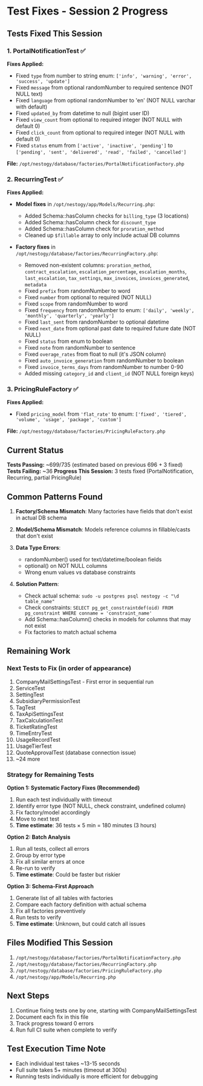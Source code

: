 # Test Fixes - Session 2 Progress

## Tests Fixed This Session

### 1. PortalNotificationTest ✅
**Fixes Applied:**
- Fixed `type` from number to string enum: `['info', 'warning', 'error', 'success', 'update']`
- Fixed `message` from optional randomNumber to required sentence (NOT NULL text)
- Fixed `language` from optional randomNumber to 'en' (NOT NULL varchar with default)
- Fixed `updated_by` from datetime to null (bigint user ID)
- Fixed `view_count` from optional to required integer (NOT NULL with default 0)
- Fixed `click_count` from optional to required integer (NOT NULL with default 0)
- Fixed `status` enum from `['active', 'inactive', 'pending']` to `['pending', 'sent', 'delivered', 'read', 'failed', 'cancelled']`

**File:** `/opt/nestogy/database/factories/PortalNotificationFactory.php`

### 2. RecurringTest ✅
**Fixes Applied:**
- **Model fixes** in `/opt/nestogy/app/Models/Recurring.php`:
  - Added Schema::hasColumn checks for `billing_type` (3 locations)
  - Added Schema::hasColumn check for `discount_type`
  - Added Schema::hasColumn check for `proration_method`
  - Cleaned up `$fillable` array to only include actual DB columns

- **Factory fixes** in `/opt/nestogy/database/factories/RecurringFactory.php`:
  - Removed non-existent columns: `proration_method`, `contract_escalation`, `escalation_percentage`, `escalation_months`, `last_escalation`, `tax_settings`, `max_invoices`, `invoices_generated`, `metadata`
  - Fixed `prefix` from randomNumber to word
  - Fixed `number` from optional to required (NOT NULL)
  - Fixed `scope` from randomNumber to word
  - Fixed `frequency` from randomNumber to enum: `['daily', 'weekly', 'monthly', 'quarterly', 'yearly']`
  - Fixed `last_sent` from randomNumber to optional datetime
  - Fixed `next_date` from optional past date to required future date (NOT NULL)
  - Fixed `status` from enum to boolean
  - Fixed `note` from randomNumber to sentence
  - Fixed `overage_rates` from float to null (it's JSON column)
  - Fixed `auto_invoice_generation` from randomNumber to boolean
  - Fixed `invoice_terms_days` from randomNumber to number 0-90
  - Added missing `category_id` and `client_id` (NOT NULL foreign keys)

### 3. PricingRuleFactory ✅
**Fixes Applied:**
- Fixed `pricing_model` from `'flat_rate'` to enum: `['fixed', 'tiered', 'volume', 'usage', 'package', 'custom']`

**File:** `/opt/nestogy/database/factories/PricingRuleFactory.php`

## Current Status

**Tests Passing:** ~699/735 (estimated based on previous 696 + 3 fixed)
**Tests Failing:** ~36
**Progress This Session:** 3 tests fixed (PortalNotification, Recurring, partial PricingRule)

## Common Patterns Found

1. **Factory/Schema Mismatch**: Many factories have fields that don't exist in actual DB schema
2. **Model/Schema Mismatch**: Models reference columns in fillable/casts that don't exist
3. **Data Type Errors**: 
   - randomNumber() used for text/datetime/boolean fields
   - optional() on NOT NULL columns
   - Wrong enum values vs database constraints

4. **Solution Pattern**:
   - Check actual schema: `sudo -u postgres psql nestogy -c "\d table_name"`
   - Check constraints: `SELECT pg_get_constraintdef(oid) FROM pg_constraint WHERE conname = 'constraint_name'`
   - Add Schema::hasColumn() checks in models for columns that may not exist
   - Fix factories to match actual schema

## Remaining Work

### Next Tests to Fix (in order of appearance)
1. CompanyMailSettingsTest - First error in sequential run
2. ServiceTest
3. SettingTest
4. SubsidiaryPermissionTest
5. TagTest
6. TaxApiSettingsTest
7. TaxCalculationTest
8. TicketRatingTest
9. TimeEntryTest
10. UsageRecordTest
11. UsageTierTest
12. QuoteApprovalTest (database connection issue)
13. ~24 more

### Strategy for Remaining Tests

**Option 1: Systematic Factory Fixes (Recommended)**
1. Run each test individually with timeout
2. Identify error type (NOT NULL, check constraint, undefined column)
3. Fix factory/model accordingly
4. Move to next test
5. **Time estimate**: 36 tests × 5 min = 180 minutes (3 hours)

**Option 2: Batch Analysis**
1. Run all tests, collect all errors
2. Group by error type
3. Fix all similar errors at once
4. Re-run to verify
5. **Time estimate**: Could be faster but riskier

**Option 3: Schema-First Approach**
1. Generate list of all tables with factories
2. Compare each factory definition with actual schema
3. Fix all factories preventively
4. Run tests to verify
5. **Time estimate**: Unknown, but could catch all issues

## Files Modified This Session

1. `/opt/nestogy/database/factories/PortalNotificationFactory.php`
2. `/opt/nestogy/database/factories/RecurringFactory.php`
3. `/opt/nestogy/database/factories/PricingRuleFactory.php`
4. `/opt/nestogy/app/Models/Recurring.php`

## Next Steps

1. Continue fixing tests one by one, starting with CompanyMailSettingsTest
2. Document each fix in this file
3. Track progress toward 0 errors
4. Run full CI suite when complete to verify

## Test Execution Time Note

- Each individual test takes ~13-15 seconds
- Full suite takes 5+ minutes (timeout at 300s)
- Running tests individually is more efficient for debugging
